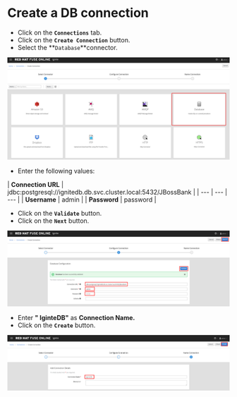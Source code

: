# Create a DB connection

* Click on the **`Connections`** tab.
* Click on the **`Create Connection`** button.
* Select the **`Database`**connector.

![](../.gitbook/assets/image%20%2845%29.png)

* Enter the following values:

| **Connection URL** | jdbc:postgresql://ignitedb.db.svc.cluster.local:5432/JBossBank |
| --- | --- | --- |
| **Username** | admin |
| **Password** | password |

* Click on the **`Validate`** button.
* Click on the **`Next`** button.

![](../.gitbook/assets/image%20%28140%29.png)

* Enter **" IginteDB"**  as **Connection Name.**
* Click on the **`Create`** button.

![](../.gitbook/assets/image%20%2811%29.png)



